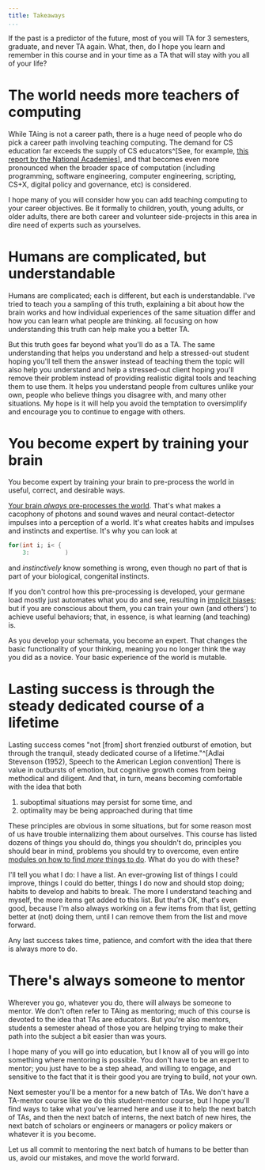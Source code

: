```yaml
---
title: Takeaways
...
```


If the past is a predictor of the future,
most of you will TA for 3 semesters, graduate, and never TA again.
What, then, do I hope you learn and remember in this course and in your time as a TA that will stay with you all of your life?

# The world needs more teachers of computing

While TAing is not a career path, there is a huge need of people who do pick a career path involving teaching computing.
The demand for CS education far exceeds the supply of CS educators^[See, for example, [this report by the National Academies](https://www.nap.edu/read/24926/)],
and that becomes even more pronounced when the broader space of computation
(including programming, software engineering, computer engineering, scripting, CS+X, digital policy and governance, etc)
is considered.

I hope many of you will consider how you can add teaching computing to your career objectives.
Be it formally to children, youth, young adults, or older adults, there are both career and volunteer side-projects in this area in dire need of experts such as yourselves.

# Humans are complicated, but understandable

Humans are complicated; each is different, but each is understandable.
I've tried to teach you a sampling of this truth,
explaining a bit about 
how the brain works
and how individual experiences of the same situation differ
and how you can learn what people are thinking.
all focusing on how understanding this truth can help make you a better TA.

But this truth goes far beyond what you'll do as a TA.
The same understanding that helps you understand and help a stressed-out student hoping you'll tell them the answer instead of teaching them the topic
will also help you understand and help a stressed-out client hoping you'll remove their problem instead of providing realistic digital tools and teaching them to use them.
It helps you understand people from cultures unlike your own,
people who believe things you disagree with,
and many other situations.
My hope is it will help you avoid the temptation to oversimplify
and encourage you to continue to engage with others.

# You become expert by training your brain

You become expert by training your brain to pre-process the world in useful, correct, and desirable ways.

[Your brain *always* pre-processes the world](ctl.html).
That's what makes a cacophony of photons and sound waves and neural contact-detector impulses into a perception of a world.
It's what creates habits and impulses and instincts and expertise.
It's why you can look at

```java
for(int i; i< {
    3:          )
```

and *instinctively* know something is wrong, even though no part of that is part of your biological, congenital instincts.

If you don't control how this pre-processing is developed,
your germane load mostly just automates what you do and see,
resulting in [implicit biases](ib.html);
but if you are conscious about them, you can train your own
(and others') to achieve useful behaviors;
that, in essence, is what learning (and teaching) is.

As you develop your schemata, you become an expert.
That changes the basic functionality of your thinking,
meaning you no longer think the way you did as a novice.
Your basic experience of the world is mutable.

# Lasting success is through the steady dedicated course of a lifetime

Lasting success comes "not \[from] short frenzied outburst of emotion, but through the tranquil, steady dedicated course of a lifetime."^[Adlai Stevenson (1952), Speech to the American Legion convention]
There is value in outbursts of emotion,
but cognitive growth comes from being methodical and diligent.
And that, in turn, means becoming comfortable with the idea that both

1. suboptimal situations may persist for some time, and
1. optimality may be being approached during that time

These principles are obvious in some situations, but for some reason most of us have trouble internalizing them about ourselves.
This course has listed dozens of things you should do,
things you shouldn't do,
principles you should bear in mind,
problems you should try to overcome,
even entire [modules on how to find *more* things to do](vrf.html).
What do you do with these?

I'll tell you what I do:
I have a list.
An ever-growing list of things I could improve, things I could do better,
things I do now and should stop doing; habits to develop and habits to break.
The more I understand teaching and myself, the more items get added to this list.
But that's OK, that's even good,
because I'm also always working on a few items from that list,
getting better at (not) doing them,
until I can remove them from the list and move forward.

Any last success takes time, patience, and comfort with the idea that there is always more to do.

# There's always someone to mentor

Wherever you go, whatever you do, there will always be someone to mentor.
We don't often refer to TAing as mentoring;
much of this course is devoted to the idea that TAs are educators.
But you're also mentors, students a semester ahead of those you are helping
trying to make their path into the subject a bit easier than was yours.

I hope many of you will go into education, but I know all of you will go into something where mentoring is possible.
You don't have to be an expert to mentor; you just have to be a step ahead, and willing to engage, and sensitive to the fact that it is their good you are trying to build, not your own.

Next semester you'll be a mentor for a new batch of TAs.
We don't have a TA-mentor course like we do this student-mentor course,
but I hope you'll find ways to take what you've learned here and use it to help the next batch of TAs,
and then the next batch of interns, the next batch of new hires,
the next batch of scholars or engineers or managers or policy makers or whatever it is you become.

Let us all commit to mentoring the next batch of humans
to be better than us, avoid our mistakes, and move the world forward.
